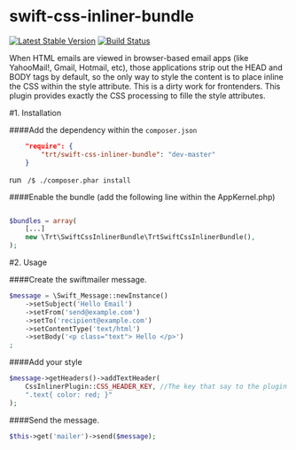swift-css-inliner-bundle
========================
[![Latest Stable Version](https://poser.pugx.org/trt/swift-css-inliner-bundle/v/stable.png)](https://packagist.org/packages/trt/swift-css-inliner-bundle)
[![Build Status](https://travis-ci.org/toretto460/swift-css-inliner-bundle.png)](https://travis-ci.org/toretto460/swift-css-inliner-bundle)


When HTML emails are viewed in browser-based email apps (like YahooMail!, Gmail, Hotmail, etc), those applications strip out the HEAD and BODY tags by default, so the only way to style the content is to place inline the CSS within the style attribute.
This is a dirty work for frontenders.
This plugin provides exactly the CSS processing to fille the style attributes.

#1.  Installation

####Add the dependency within the ```composer.json```

```json
    "require": {
        "trt/swift-css-inliner-bundle": "dev-master"
    }
```

run ``` /$ ./composer.phar install```

####Enable the bundle (add the following line within the AppKernel.php)

```php

$bundles = array(
    [...]
    new \Trt\SwiftCssInlinerBundle\TrtSwiftCssInlinerBundle(),
);
```

#2.  Usage

####Create the swiftmailer message.

```php
$message = \Swift_Message::newInstance()
    ->setSubject('Hello Email')
    ->setFrom('send@example.com')
    ->setTo('recipient@example.com')
    ->setContentType('text/html')
    ->setBody('<p class="text"> Hello </p>')
;
```
####Add your style

```php
$message->getHeaders()->addTextHeader(
    CssInlinerPlugin::CSS_HEADER_KEY, //The key that say to the plugin "Apply this CSS"
    ".text{ color: red; }"
);
```

####Send the message.

``` php
$this->get('mailer')->send($message);
```
